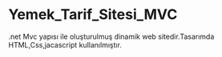 # Yemek_Tarif_Sitesi_MVC

.net Mvc yapısı ile oluşturulmuş dinamik web sitedir.Tasarımda HTML,Css,jacascript kullanılmıştır.
